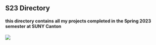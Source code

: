 ## S23 Directory
#### this directory contains all my projects completed in the Spring 2023 semester at SUNY Canton
<a href="https://github.com/rightrice/pythonStuff/blob/main/S23/Program01.py">
    <img src="https://img.shields.io/badge/py-Program01-orange?style=flat-square&logo=Python"> 
</a>
